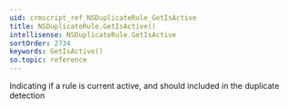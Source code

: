 ```yaml
---
uid: crmscript_ref_NSDuplicateRule_GetIsActive
title: NSDuplicateRule.GetIsActive()
intellisense: NSDuplicateRule.GetIsActive
sortOrder: 2734
keywords: GetIsActive()
so.topic: reference
---
```


Indicating if a rule is current active, and should included in the duplicate detection


